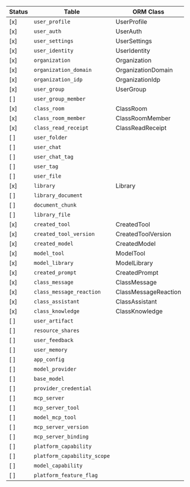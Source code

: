 | Status | Table | ORM Class |
| --- | --- | --- |
| [x] | `user_profile` | UserProfile |
| [x] | `user_auth` | UserAuth |
| [x] | `user_settings` | UserSettings |
| [x] | `user_identity` | UserIdentity |
| [x] | `organization` | Organization |
| [x] | `organization_domain` | OrganizationDomain |
| [x] | `organization_idp` | OrganizationIdp |
| [x] | `user_group` | UserGroup |
| [ ] | `user_group_member` |  |
| [x] | `class_room` | ClassRoom |
| [x] | `class_room_member` | ClassRoomMember |
| [x] | `class_read_receipt` | ClassReadReceipt |
| [ ] | `user_folder` |  |
| [ ] | `user_chat` |  |
| [ ] | `user_chat_tag` |  |
| [ ] | `user_tag` |  |
| [ ] | `user_file` |  |
| [x] | `library` | Library |
| [ ] | `library_document` |  |
| [ ] | `document_chunk` |  |
| [ ] | `library_file` |  |
| [x] | `created_tool` | CreatedTool |
| [x] | `created_tool_version` | CreatedToolVersion |
| [x] | `created_model` | CreatedModel |
| [x] | `model_tool` | ModelTool |
| [x] | `model_library` | ModelLibrary |
| [x] | `created_prompt` | CreatedPrompt |
| [x] | `class_message` | ClassMessage |
| [x] | `class_message_reaction` | ClassMessageReaction |
| [x] | `class_assistant` | ClassAssistant |
| [x] | `class_knowledge` | ClassKnowledge |
| [ ] | `user_artifact` |  |
| [ ] | `resource_shares` |  |
| [ ] | `user_feedback` |  |
| [ ] | `user_memory` |  |
| [ ] | `app_config` |  |
| [ ] | `model_provider` |  |
| [ ] | `base_model` |  |
| [ ] | `provider_credential` |  |
| [ ] | `mcp_server` |  |
| [ ] | `mcp_server_tool` |  |
| [ ] | `model_mcp_tool` |  |
| [ ] | `mcp_server_version` |  |
| [ ] | `mcp_server_binding` |  |
| [ ] | `platform_capability` |  |
| [ ] | `platform_capability_scope` |  |
| [ ] | `model_capability` |  |
| [ ] | `platform_feature_flag` |  |
